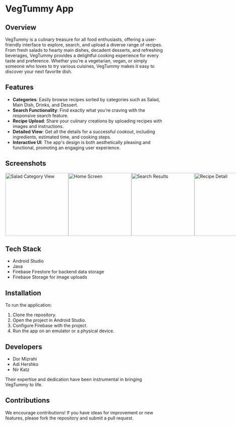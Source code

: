 # VegTummy App

## Overview
VegTummy is a culinary treasure for all food enthusiasts, offering a user-friendly interface to explore, search, and upload a diverse range of recipes. From fresh salads to hearty main dishes, decadent desserts, and refreshing beverages, VegTummy provides a delightful cooking experience for every taste and preference. Whether you're a vegetarian, vegan, or simply someone who loves to try various cuisines, VegTummy makes it easy to discover your next favorite dish.

## Features
- **Categories**: Easily browse recipes sorted by categories such as Salad, Main Dish, Drinks, and Dessert.
- **Search Functionality**: Find exactly what you're craving with the responsive search feature.
- **Recipe Upload**: Share your culinary creations by uploading recipes with images and instructions.
- **Detailed View**: Get all the details for a successful cookout, including ingredients, estimated time, and cooking steps.
- **Interactive UI**: The app's design is both aesthetically pleasing and functional, promoting an engaging user experience.

## Screenshots
<div style="display:flex; justify-content:space-between;" >
  <img src="app/src/main/res/drawable/salad_catagory_screenshot.jpeg" alt="Salad Category View" width="200px" />

<!-- Home Screen with Categories and Popular Recipes -->
<img src="app/src/main/res/drawable/home_screen_screenshot.jpeg" alt="Home Screen" width="200px" />

<!-- Search Results for Various Recipes -->
<img src="app/src/main/res/drawable/search_results_screenshot.jpeg" alt="Search Results" width="200px" />

  <!-- Detailed Recipe View -->
  <img src="app/src/main/res/drawable/recipe_detail_screenshot.jpeg" alt="Recipe Detail" width="200px" />
</div>

## Tech Stack
- Android Studio
- Java
- Firebase Firestore for backend data storage
- Firebase Storage for image uploads

## Installation
To run the application:
1. Clone the repository.
2. Open the project in Android Studio.
3. Configure Firebase with the project.
4. Run the app on an emulator or a physical device.

## Developers
- Dor Mizrahi
- Adi Hershko
- Nir Katz

Their expertise and dedication have been instrumental in bringing VegTummy to life.

## Contributions
We encourage contributions! If you have ideas for improvement or new features, please fork the repository and submit a pull request.

